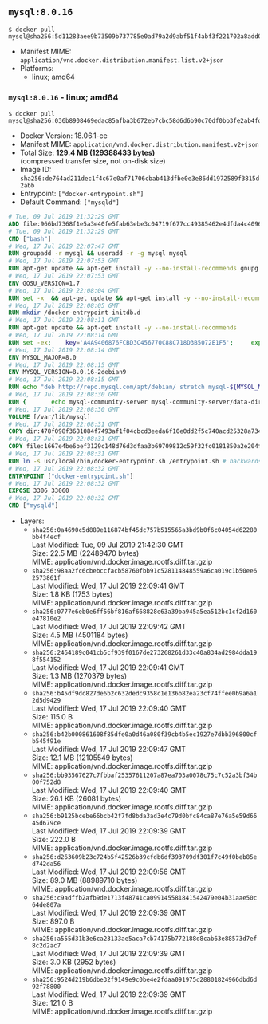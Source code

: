 ## `mysql:8.0.16`

```console
$ docker pull mysql@sha256:5d11283aee9b73509b737785e0ad79a2d9abf51f4abf3f221702a8add0e36bf2
```

-	Manifest MIME: `application/vnd.docker.distribution.manifest.list.v2+json`
-	Platforms:
	-	linux; amd64

### `mysql:8.0.16` - linux; amd64

```console
$ docker pull mysql@sha256:036b8908469edac85afba3b672eb7cbc58d6d6b90c70df0bb3fe2ab4fd939b22
```

-	Docker Version: 18.06.1-ce
-	Manifest MIME: `application/vnd.docker.distribution.manifest.v2+json`
-	Total Size: **129.4 MB (129388433 bytes)**  
	(compressed transfer size, not on-disk size)
-	Image ID: `sha256:de764ad211dec1f4c67e0af71706cbab413dfbe0e3e86dd1972589f3815d2abb`
-	Entrypoint: `["docker-entrypoint.sh"]`
-	Default Command: `["mysqld"]`

```dockerfile
# Tue, 09 Jul 2019 21:32:29 GMT
ADD file:966bd7368f1e5a3e40fe5fab63ebe3c04719f677cc49385462e4dfda4c4096fb in / 
# Tue, 09 Jul 2019 21:32:29 GMT
CMD ["bash"]
# Wed, 17 Jul 2019 22:07:47 GMT
RUN groupadd -r mysql && useradd -r -g mysql mysql
# Wed, 17 Jul 2019 22:07:53 GMT
RUN apt-get update && apt-get install -y --no-install-recommends gnupg dirmngr && rm -rf /var/lib/apt/lists/*
# Wed, 17 Jul 2019 22:07:53 GMT
ENV GOSU_VERSION=1.7
# Wed, 17 Jul 2019 22:08:04 GMT
RUN set -x 	&& apt-get update && apt-get install -y --no-install-recommends ca-certificates wget && rm -rf /var/lib/apt/lists/* 	&& wget -O /usr/local/bin/gosu "https://github.com/tianon/gosu/releases/download/$GOSU_VERSION/gosu-$(dpkg --print-architecture)" 	&& wget -O /usr/local/bin/gosu.asc "https://github.com/tianon/gosu/releases/download/$GOSU_VERSION/gosu-$(dpkg --print-architecture).asc" 	&& export GNUPGHOME="$(mktemp -d)" 	&& gpg --batch --keyserver ha.pool.sks-keyservers.net --recv-keys B42F6819007F00F88E364FD4036A9C25BF357DD4 	&& gpg --batch --verify /usr/local/bin/gosu.asc /usr/local/bin/gosu 	&& gpgconf --kill all 	&& rm -rf "$GNUPGHOME" /usr/local/bin/gosu.asc 	&& chmod +x /usr/local/bin/gosu 	&& gosu nobody true 	&& apt-get purge -y --auto-remove ca-certificates wget
# Wed, 17 Jul 2019 22:08:05 GMT
RUN mkdir /docker-entrypoint-initdb.d
# Wed, 17 Jul 2019 22:08:11 GMT
RUN apt-get update && apt-get install -y --no-install-recommends 		pwgen 		openssl 		perl 	&& rm -rf /var/lib/apt/lists/*
# Wed, 17 Jul 2019 22:08:14 GMT
RUN set -ex; 	key='A4A9406876FCBD3C456770C88C718D3B5072E1F5'; 	export GNUPGHOME="$(mktemp -d)"; 	gpg --batch --keyserver ha.pool.sks-keyservers.net --recv-keys "$key"; 	gpg --batch --export "$key" > /etc/apt/trusted.gpg.d/mysql.gpg; 	gpgconf --kill all; 	rm -rf "$GNUPGHOME"; 	apt-key list > /dev/null
# Wed, 17 Jul 2019 22:08:14 GMT
ENV MYSQL_MAJOR=8.0
# Wed, 17 Jul 2019 22:08:15 GMT
ENV MYSQL_VERSION=8.0.16-2debian9
# Wed, 17 Jul 2019 22:08:15 GMT
RUN echo "deb http://repo.mysql.com/apt/debian/ stretch mysql-${MYSQL_MAJOR}" > /etc/apt/sources.list.d/mysql.list
# Wed, 17 Jul 2019 22:08:30 GMT
RUN { 		echo mysql-community-server mysql-community-server/data-dir select ''; 		echo mysql-community-server mysql-community-server/root-pass password ''; 		echo mysql-community-server mysql-community-server/re-root-pass password ''; 		echo mysql-community-server mysql-community-server/remove-test-db select false; 	} | debconf-set-selections 	&& apt-get update && apt-get install -y mysql-community-client="${MYSQL_VERSION}" mysql-community-server-core="${MYSQL_VERSION}" && rm -rf /var/lib/apt/lists/* 	&& rm -rf /var/lib/mysql && mkdir -p /var/lib/mysql /var/run/mysqld 	&& chown -R mysql:mysql /var/lib/mysql /var/run/mysqld 	&& chmod 777 /var/run/mysqld
# Wed, 17 Jul 2019 22:08:30 GMT
VOLUME [/var/lib/mysql]
# Wed, 17 Jul 2019 22:08:31 GMT
COPY dir:478f098f3681084f7493af1f04cbcd3eeda6f10e0dd2f5c740acd25328a73455 in /etc/mysql/ 
# Wed, 17 Jul 2019 22:08:31 GMT
COPY file:1667e4be6bef3129c148d76d3dfaa3b69709812c59f32fc0181850a2e204f1bb in /usr/local/bin/ 
# Wed, 17 Jul 2019 22:08:31 GMT
RUN ln -s usr/local/bin/docker-entrypoint.sh /entrypoint.sh # backwards compat
# Wed, 17 Jul 2019 22:08:32 GMT
ENTRYPOINT ["docker-entrypoint.sh"]
# Wed, 17 Jul 2019 22:08:32 GMT
EXPOSE 3306 33060
# Wed, 17 Jul 2019 22:08:32 GMT
CMD ["mysqld"]
```

-	Layers:
	-	`sha256:0a4690c5d889e116874bf45dc757b515565a3bd9b0f6c04054d62280bb4f4ecf`  
		Last Modified: Tue, 09 Jul 2019 21:42:30 GMT  
		Size: 22.5 MB (22489470 bytes)  
		MIME: application/vnd.docker.image.rootfs.diff.tar.gzip
	-	`sha256:98aa2fc6cbebccfacb58760fbb91c528114848559a6ca019c1b50ee62573861f`  
		Last Modified: Wed, 17 Jul 2019 22:09:41 GMT  
		Size: 1.8 KB (1753 bytes)  
		MIME: application/vnd.docker.image.rootfs.diff.tar.gzip
	-	`sha256:0777e6eb0e6ff56bf816af668828e63a39ba945a5ea512bc1cf2d160e47810e2`  
		Last Modified: Wed, 17 Jul 2019 22:09:42 GMT  
		Size: 4.5 MB (4501184 bytes)  
		MIME: application/vnd.docker.image.rootfs.diff.tar.gzip
	-	`sha256:2464189c041cb5cf939f0167de273268261d33c40a834ad2984dda198f554152`  
		Last Modified: Wed, 17 Jul 2019 22:09:41 GMT  
		Size: 1.3 MB (1270379 bytes)  
		MIME: application/vnd.docker.image.rootfs.diff.tar.gzip
	-	`sha256:b45df9dc827de6b2c632dedc9358c1e136b82ea23cf74ffee0b9a6a12d5d9429`  
		Last Modified: Wed, 17 Jul 2019 22:09:40 GMT  
		Size: 115.0 B  
		MIME: application/vnd.docker.image.rootfs.diff.tar.gzip
	-	`sha256:b42b000861608f85dfe0a0d46a080f39cb4b5ec1927e7dbb396800cfb545f91e`  
		Last Modified: Wed, 17 Jul 2019 22:09:47 GMT  
		Size: 12.1 MB (12105549 bytes)  
		MIME: application/vnd.docker.image.rootfs.diff.tar.gzip
	-	`sha256:bb93567627c7fbbaf25357611207a87ea703a0078c75c7c52a3bf34b00f752d8`  
		Last Modified: Wed, 17 Jul 2019 22:09:40 GMT  
		Size: 26.1 KB (26081 bytes)  
		MIME: application/vnd.docker.image.rootfs.diff.tar.gzip
	-	`sha256:b9125bcebe66bcb42f7fd8bda3ad3e4c79d0bfc84ca87e76a5e59d6645d679ce`  
		Last Modified: Wed, 17 Jul 2019 22:09:39 GMT  
		Size: 222.0 B  
		MIME: application/vnd.docker.image.rootfs.diff.tar.gzip
	-	`sha256:d263609b23c724b5f42526b39cfdb6df393709df301f7c49f0beb85ed742da56`  
		Last Modified: Wed, 17 Jul 2019 22:09:56 GMT  
		Size: 89.0 MB (88989710 bytes)  
		MIME: application/vnd.docker.image.rootfs.diff.tar.gzip
	-	`sha256:c9adffb2afb9de1713f48741ca099145581841542479e04b31aae50c64de807a`  
		Last Modified: Wed, 17 Jul 2019 22:09:39 GMT  
		Size: 897.0 B  
		MIME: application/vnd.docker.image.rootfs.diff.tar.gzip
	-	`sha256:a555d31b3e6ca23133ae5aca7cb74175b772188d8cab63e88573d7ef8c2d2ac7`  
		Last Modified: Wed, 17 Jul 2019 22:09:39 GMT  
		Size: 3.0 KB (2952 bytes)  
		MIME: application/vnd.docker.image.rootfs.diff.tar.gzip
	-	`sha256:9524d219b6dbe32f9149e9c0be4e2fdaa091975d28801824966dbd6d92f78800`  
		Last Modified: Wed, 17 Jul 2019 22:09:39 GMT  
		Size: 121.0 B  
		MIME: application/vnd.docker.image.rootfs.diff.tar.gzip
